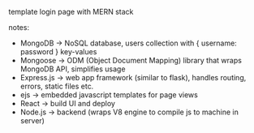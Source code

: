 template login page with MERN stack

notes: 
- MongoDB -> NoSQL database, users collection with { username: password } key-values
- Mongoose -> ODM (Object Document Mapping) library that wraps MongoDB API, simplifies usage
- Express.js -> web app framework (similar to flask), handles routing, errors, static files etc.
- ejs -> embedded javascript templates for page views
- React -> build UI and deploy
- Node.js -> backend (wraps V8 engine to compile js to machine in server)
